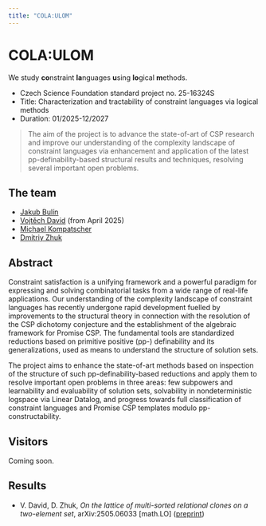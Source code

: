 ```yaml
---
title: "COLA:ULOM"
---
```


# COLA:ULOM

We study **co**nstraint **la**nguages **u**sing **lo**gical **m**ethods.

* Czech Science Foundation standard project no. 25-16324S
* Title: Characterization and tractability of constraint languages via logical methods
* Duration: 01/2025-12/2027

> The aim of the project is to advance the state-of-art of CSP research and improve our
understanding of the complexity landscape of constraint languages via enhancement and
application of the latest pp-definability-based structural results and techniques, resolving
several important open problems.

## The team

* [Jakub Bulín](https://jbulin.github.io/)
* [Vojtěch David](https://www.vojtechdavid.cz/) (from April 2025)
* [Michael Kompatscher](https://www.karlin.mff.cuni.cz/~kompatscher/)
* [Dmitriy Zhuk](https://www.mff.cuni.cz/en/faculty/organizational-structure/people?hdl=14961)

## Abstract

Constraint satisfaction is a unifying framework and a powerful paradigm for expressing and solving combinatorial tasks from a wide range of real-life applications. Our understanding of the complexity landscape of constraint languages has recently undergone rapid development fuelled by improvements to the structural theory in connection with the resolution of the CSP dichotomy conjecture and the establishment of the algebraic framework for Promise CSP. The fundamental tools are standardized reductions based on primitive positive (pp-) definability and its generalizations, used as means to understand the structure of solution sets.

The project aims to enhance the state-of-art methods based on inspection of the structure of such pp-definability-based reductions and apply them to resolve important open problems in three areas: few subpowers and learnability and evaluability of solution sets, solvability in nondeterministic logspace via Linear Datalog, and progress towards full classification of constraint languages and Promise CSP templates modulo pp-constructability.

## Visitors

Coming soon.

## Results

* V. David, D. Zhuk, *On the lattice of multi-sorted relational clones on a two-element set*, arXiv:2505.06033 [math.LO] ([preprint](https://arxiv.org/abs/2505.06033))
